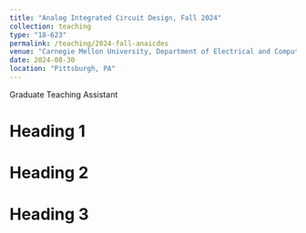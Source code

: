 ```yaml
---
title: "Analog Integrated Circuit Design, Fall 2024"
collection: teaching
type: "18-623"
permalink: /teaching/2024-fall-anaicdes
venue: "Carnegie Mellon University, Department of Electrical and Computer Engineering"
date: 2024-08-30
location: "Pittsburgh, PA"
---
```


Graduate Teaching Assistant

Heading 1
======

Heading 2
======

Heading 3
======
